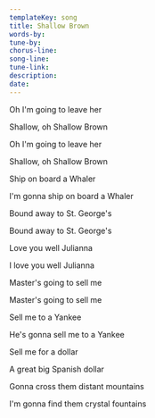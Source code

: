 ```yaml
---
templateKey: song
title: Shallow Brown  
words-by:
tune-by:
chorus-line:
song-line:
tune-link:
description:
date:
---
```

Oh I'm going to leave her

Shallow, oh Shallow Brown

Oh I'm going to leave her

Shallow, oh Shallow Brown

Ship on board a Whaler

I'm gonna ship on board a Whaler

Bound away to St. George's

Bound away to St. George's

Love you well Julianna

I love you well Julianna

Master's going to sell me

Master's going to sell me

Sell me to a Yankee

He's gonna sell me to a Yankee

Sell me for a dollar

A great big Spanish dollar

Gonna cross them distant mountains

I'm gonna find them crystal fountains
